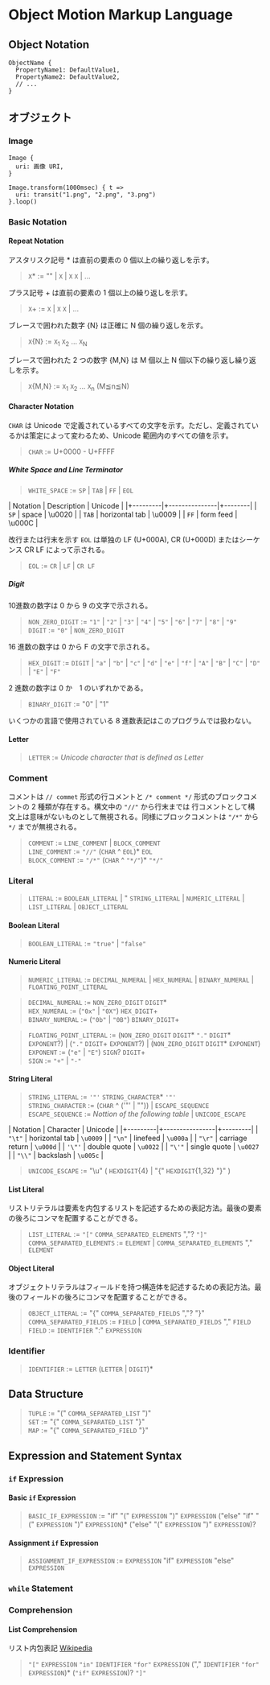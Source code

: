 # Object Motion Markup Language

## Object Notation

```
ObjectName {
  PropertyName1: DefaultValue1,
  PropertyName2: DefaultValue2,
  // ...
}
```

## オブジェクト
### Image
```
Image {
  uri: 画像 URI,
}
```
```
Image.transform(1000msec) { t =>
  uri: transit("1.png", "2.png", "3.png")
}.loop()
```

### Basic Notation

#### Repeat Notation

アスタリスク記号 * は直前の要素の 0 個以上の繰り返しを示す。

> `X`* := "" | `X` | `X` `X` | ...

プラス記号 + は直前の要素の 1 個以上の繰り返しを示す。

> `X`+ := `X` | `X` `X` | ...

ブレースで囲われた数字 {N} は正確に N 個の繰り返しを示す。

> `X`{N} := `X`<sub>1</sub> `X`<sub>2</sub> ... `X`<sub>N</sub>

ブレースで囲われた 2 つの数字 {M,N} は M 個以上 N 個以下の繰り返し繰り返しを示す。

> `X`{M,N} := `X`<sub>1</sub> `X`<sub>2</sub> ... `X`<sub>n</sub>  (M≦n≦N)

#### Character Notation

`CHAR` は Unicode で定義されているすべての文字を示す。ただし、定義されているかは策定によって変わるため、Unicode 範囲内のすべての値を示す。

> `CHAR` := U+0000 - U+FFFF

##### White Space and Line Terminator

> `WHITE_SPACE` := `SP` | `TAB` | `FF` | `EOL`

| Notation | Description    | Unicode |
|+---------|+---------------|+--------|
| `SP`     | space          | \u0020  |
| `TAB`    | horizontal tab | \u0009  |
| `FF`     | form feed      | \u000C  |


改行または行末を示す `EOL` は単独の LF (U+000A), CR (U+000D) またはシーケンス CR LF によって示される。

> `EOL` := `CR` | `LF` | `CR LF`

##### Digit

10進数の数字は 0 から 9 の文字で示される。

> `NON_ZERO_DIGIT` := `"1"` | `"2"` | `"3"` | `"4"` | `"5"` | `"6"` | `"7"` | `"8"` | `"9"`<br/>
> `DIGIT` := `"0"` | `NON_ZERO_DIGIT`

16 進数の数字は 0 から F の文字で示される。

> `HEX_DIGIT` := `DIGIT` | `"a"` | `"b"` | `"c"` | `"d"` | `"e"` | `"f"` | `"A"` | `"B"` | `"C"` | `"D"` | `"E"` | `"F"`

2 進数の数字は 0 か　1 のいずれかである。

> `BINARY_DIGIT` := "0" | "1"

いくつかの言語で使用されている 8 進数表記はこのプログラムでは扱わない。

#### Letter

> `LETTER` := *Unicode character that is defined as Letter*

### Comment

コメントは `// commet` 形式の行コメントと `/* comment */` 形式のブロックコメントの 2 種類が存在する。構文中の `"//"` から行末までは
行コメントとして構文上は意味がないものとして無視される。同様にブロックコメントは `"/*"` から `*/` までが無視される。

> `COMMENT` := `LINE_COMMENT` | `BLOCK_COMMENT`<br/>
> `LINE_COMMENT` := `"//"` (`CHAR` ^ `EOL`)* `EOL`<br/>
> `BLOCK_COMMENT` := `"/*"` (`CHAR` ^ `"*/"`)* `"*/"`

### Literal

> `LITERAL` := `BOOLEAN_LITERAL` | " `STRING_LITERAL` | `NUMERIC_LITERAL` | `LIST_LITERAL` | `OBJECT_LITERAL`

#### Boolean Literal

> `BOOLEAN_LITERAL` := `"true"` | `"false"`

#### Numeric Literal

> `NUMERIC_LITERAL` := `DECIMAL_NUMERAL` | `HEX_NUMERAL` | `BINARY_NUMERAL` | `FLOATING_POINT_LITERAL`<br/>

> `DECIMAL_NUMERAL` := `NON_ZERO_DIGIT` `DIGIT`*<br/>
> `HEX_NUMERAL` := (`"0x"` | `"0X"`) `HEX_DIGIT`+<br/>
> `BINARY_NUMERAL` := (`"0b"` | `"0B"`) `BINARY_DIGIT`+

> `FLOATING_POINT_LITERAL` := (`NON_ZERO_DIGIT` `DIGIT`* `"."` `DIGIT`* `EXPONENT`?) |
> (`"."` `DIGIT`+ `EXPONENT`?) | (`NON_ZERO_DIGIT` `DIGIT`* `EXPONENT`)<br/>
> `EXPONENT` := (`"e"` | `"E"`) `SIGN`? `DIGIT`+<br/>
> `SIGN` := `"+"` | `"-"`

#### String Literal

> `STRING_LITERAL` := `'"'` `STRING_CHARACTER`* `'"'`<br/>
> `STRING_CHARACTER` := (`CHAR` ^ ('"' | "\")) | `ESCAPE_SEQUENCE`<br/>
> `ESCAPE_SEQUENCE` := *Nottion of the following table* | `UNICODE_ESCAPE`

| Notation | Character       | Unicode  |
|+---------|+----------------|+---------|
| `"\t"`   | horizontal tab  | `\u0009` |
| `"\n"`   | linefeed        | `\u000a` |
| `"\r"`   | carriage return | `\u000d` |
| `'\"'`   | double quote    | `\u0022` |
| `"\'"`   | single quote    | `\u0027` |
| `"\\"`   | backslash       | `\u005c` |

> `UNICODE_ESCAPE` := "\u" ( `HEXDIGIT`{4} | "{" `HEXDIGIT`{1,32} "}" )

#### List Literal

リストリテラルは要素を内包するリストを記述するための表記方法。最後の要素の後ろにコンマを配置することができる。

> `LIST_LITERAL` := `"["` `COMMA_SEPARATED_ELEMENTS` ","? `"]"`<br/>
> `COMMA_SEPARATED_ELEMENTS` := `ELEMENT` | `COMMA_SEPARATED_ELEMENTS` "," `ELEMENT`

#### Object Literal

オブジェクトリテラルはフィールドを持つ構造体を記述するための表記方法。最後のフィールドの後ろにコンマを配置することができる。

> `OBJECT_LITERAL` := "{" `COMMA_SEPARATED_FIELDS` ","? "}"<br/>
> `COMMA_SEPARATED_FIELDS` := `FIELD` | `COMMA_SEPARATED_FIELDS` "," `FIELD`<br/>
> `FIELD` := `IDENTIFIER` ":" `EXPRESSION`

### Identifier

> `IDENTIFIER` := `LETTER` (`LETTER` | `DIGIT`)*<br/>

## Data Structure

> `TUPLE` := "(" `COMMA_SEPARATED_LIST` ")"<br/>
> `SET` := "{" `COMMA_SEPARATED_LIST` "}"<br/>
> `MAP` := "{" `COMMA_SEPARATED_FIELD` "}"

## Expression and Statement Syntax

### `if` Expression

#### Basic `if` Expression

> `BASIC_IF_EXPRESSION` := "if" "(" `EXPRESSION` ")" `EXPRESSION`
> ("else" "if" "(" `EXPRESSION` ")" `EXPRESSION`)*
> ("else" "(" `EXPRESSION` ")" `EXPRESSION`)?

#### Assignment `if` Expression

> `ASSIGNMENT_IF_EXPRESSION` := `EXPRESSION` "if" `EXPRESSION` "else" `EXPRESSION`

### `while` Statement

### Comprehension

#### List Comprehension

リスト内包表記
[Wikipedia](https://en.wikipedia.org/wiki/List_comprehension)

> `"["` `EXPRESSION` `"in"` `IDENTIFIER` `"for"` `EXPRESSION` ("," `IDENTIFIER` `"for"` `EXPRESSION`)* (`"if"` `EXPRESSION`)? `"]"`

